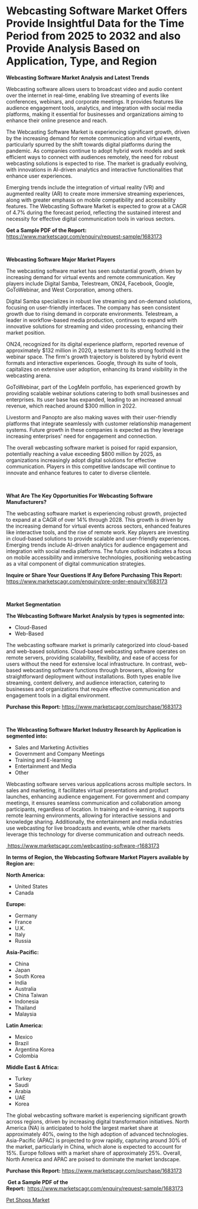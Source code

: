 <p><h1>Webcasting Software Market Offers Provide Insightful Data for the Time Period from 2025 to 2032 and also Provide Analysis Based on Application, Type, and Region</h1></p><p><strong>Webcasting Software Market Analysis and Latest Trends</strong></p>
<p><p>Webcasting software allows users to broadcast video and audio content over the internet in real-time, enabling live streaming of events like conferences, webinars, and corporate meetings. It provides features like audience engagement tools, analytics, and integration with social media platforms, making it essential for businesses and organizations aiming to enhance their online presence and reach.</p><p>The Webcasting Software Market is experiencing significant growth, driven by the increasing demand for remote communication and virtual events, particularly spurred by the shift towards digital platforms during the pandemic. As companies continue to adopt hybrid work models and seek efficient ways to connect with audiences remotely, the need for robust webcasting solutions is expected to rise. The market is gradually evolving, with innovations in AI-driven analytics and interactive functionalities that enhance user experiences.</p><p>Emerging trends include the integration of virtual reality (VR) and augmented reality (AR) to create more immersive streaming experiences, along with greater emphasis on mobile compatibility and accessibility features. The Webcasting Software Market is expected to grow at a CAGR of 4.7% during the forecast period, reflecting the sustained interest and necessity for effective digital communication tools in various sectors.</p></p>
<p><strong>Get a Sample PDF of the Report:&nbsp;</strong> <a href="https://www.marketscagr.com/enquiry/request-sample/1683173?utm_campaign=2799&utm_medium=2&utm_source=Github&utm_content=ia&utm_term=09032025&utm_id=webcasting-software">https://www.marketscagr.com/enquiry/request-sample/1683173</a></p>
<p>&nbsp;</p>
<p><strong>Webcasting Software Major Market Players</strong></p>
<p><p>The webcasting software market has seen substantial growth, driven by increasing demand for virtual events and remote communication. Key players include Digital Samba, Telestream, ON24, Facebook, Google, GoToWebinar, and West Corporation, among others.</p><p>Digital Samba specializes in robust live streaming and on-demand solutions, focusing on user-friendly interfaces. The company has seen consistent growth due to rising demand in corporate environments. Telestream, a leader in workflow-based media production, continues to expand with innovative solutions for streaming and video processing, enhancing their market position.</p><p>ON24, recognized for its digital experience platform, reported revenue of approximately $132 million in 2020, a testament to its strong foothold in the webinar space. The firm's growth trajectory is bolstered by hybrid event formats and interactive experiences. Google, through its suite of tools, capitalizes on extensive user adoption, enhancing its brand visibility in the webcasting arena.</p><p>GoToWebinar, part of the LogMeIn portfolio, has experienced growth by providing scalable webinar solutions catering to both small businesses and enterprises. Its user base has expanded, leading to an increased annual revenue, which reached around $300 million in 2022.</p><p>Livestorm and Panopto are also making waves with their user-friendly platforms that integrate seamlessly with customer relationship management systems. Future growth in these companies is expected as they leverage increasing enterprises' need for engagement and connection.</p><p>The overall webcasting software market is poised for rapid expansion, potentially reaching a value exceeding $800 million by 2025, as organizations increasingly adopt digital solutions for effective communication. Players in this competitive landscape will continue to innovate and enhance features to cater to diverse clientele.</p></p>
<p>&nbsp;</p>
<p><strong>What Are The Key Opportunities For Webcasting Software Manufacturers?</strong></p>
<p><p>The webcasting software market is experiencing robust growth, projected to expand at a CAGR of over 14% through 2028. This growth is driven by the increasing demand for virtual events across sectors, enhanced features like interactive tools, and the rise of remote work. Key players are investing in cloud-based solutions to provide scalable and user-friendly experiences. Emerging trends include AI-driven analytics for audience engagement and integration with social media platforms. The future outlook indicates a focus on mobile accessibility and immersive technologies, positioning webcasting as a vital component of digital communication strategies.</p></p>
<p><strong>Inquire or Share Your Questions If Any Before Purchasing This Report:</strong> <a href="https://www.marketscagr.com/enquiry/pre-order-enquiry/1683173?utm_campaign=2799&utm_medium=2&utm_source=Github&utm_content=ia&utm_term=09032025&utm_id=webcasting-software">https://www.marketscagr.com/enquiry/pre-order-enquiry/1683173</a></p>
<p>&nbsp;</p>
<p><strong>Market Segmentation</strong></p>
<p><strong>The Webcasting Software Market Analysis by types is segmented into:</strong></p>
<p><ul><li>Cloud-Based</li><li>Web-Based</li></ul></p>
<p><p>The webcasting software market is primarily categorized into cloud-based and web-based solutions. Cloud-based webcasting software operates on remote servers, providing scalability, flexibility, and ease of access for users without the need for extensive local infrastructure. In contrast, web-based webcasting software functions through browsers, allowing for straightforward deployment without installations. Both types enable live streaming, content delivery, and audience interaction, catering to businesses and organizations that require effective communication and engagement tools in a digital environment.</p></p>
<p><strong>Purchase this Report:&nbsp;</strong><a href="https://www.marketscagr.com/purchase/1683173?utm_campaign=2799&utm_medium=2&utm_source=Github&utm_content=ia&utm_term=09032025&utm_id=webcasting-software">https://www.marketscagr.com/purchase/1683173</a></p>
<p>&nbsp;</p>
<p><strong>The Webcasting Software Market Industry Research by Application is segmented into:</strong></p>
<p><ul><li>Sales and Marketing Activities</li><li>Government and Company Meetings</li><li>Training and E-learning</li><li>Entertainment and Media</li><li>Other</li></ul></p>
<p><p>Webcasting software serves various applications across multiple sectors. In sales and marketing, it facilitates virtual presentations and product launches, enhancing audience engagement. For government and company meetings, it ensures seamless communication and collaboration among participants, regardless of location. In training and e-learning, it supports remote learning environments, allowing for interactive sessions and knowledge sharing. Additionally, the entertainment and media industries use webcasting for live broadcasts and events, while other markets leverage this technology for diverse communication and outreach needs.</p></p>
<p><a href="https://www.marketscagr.com/webcasting-software-r1683173?utm_campaign=2799&utm_medium=2&utm_source=Github&utm_content=ia&utm_term=09032025&utm_id=webcasting-software">&nbsp;https://www.marketscagr.com/webcasting-software-r1683173</a></p>
<p><strong>In terms of Region, the Webcasting Software Market Players available by Region are:</strong></p>
<p>
    <p> <strong> North America: </strong>
        <ul>
            <li>United States</li>
            <li>Canada</li>
        </ul>
        </p> 
    <p> <strong> Europe: </strong>
        <ul>
            <li>Germany</li>
            <li>France</li>
            <li>U.K.</li>
            <li>Italy</li>
            <li>Russia</li>
        </ul>
        </p> 
    <p> <strong> Asia-Pacific: </strong>
        <ul>
            <li>China</li>
            <li>Japan</li>
            <li>South Korea</li>
            <li>India</li>
            <li>Australia</li>
            <li>China Taiwan</li>
            <li>Indonesia</li>
            <li>Thailand</li>
            <li>Malaysia</li>
        </ul>
        </p> 
    <p> <strong> Latin America: </strong>
        <ul>
            <li>Mexico</li>
            <li>Brazil</li>
            <li>Argentina Korea</li>
            <li>Colombia</li>
        </ul>
        </p> 
    <p> <strong> Middle East & Africa: </strong>
        <ul>
            <li>Turkey</li>
            <li>Saudi</li>
            <li>Arabia</li>
            <li>UAE</li>
            <li>Korea</li>
        </ul>
    </p>
    </p>
<p><p>The global webcasting software market is experiencing significant growth across regions, driven by increasing digital transformation initiatives. North America (NA) is anticipated to hold the largest market share at approximately 40%, owing to the high adoption of advanced technologies. Asia-Pacific (APAC) is projected to grow rapidly, capturing around 30% of the market, particularly in China, which alone is expected to account for 15%. Europe follows with a market share of approximately 25%. Overall, North America and APAC are poised to dominate the market landscape.</p></p>
<p><strong>Purchase this Report: </strong><a href="https://www.marketscagr.com/purchase/1683173?utm_campaign=2799&utm_medium=2&utm_source=Github&utm_content=ia&utm_term=09032025&utm_id=webcasting-software">https://www.marketscagr.com/purchase/1683173</a></p>
<p>&nbsp;<strong>Get a Sample PDF of the Report:&nbsp;&nbsp;</strong><a href="https://www.marketscagr.com/enquiry/request-sample/1683173?utm_campaign=2799&utm_medium=2&utm_source=Github&utm_content=ia&utm_term=09032025&utm_id=webcasting-software">https://www.marketscagr.com/enquiry/request-sample/1683173</a></p>
<p><strong></strong></p>
<p><p><a href="https://github.com/semiensamuel72378/Market-Research-Report-List-1/blob/main/pet-shops-market.md?utm_campaign=2799&utm_medium=2&utm_source=Github&utm_content=ia&utm_term=09032025&utm_id=webcasting-software">Pet Shops Market</a></p></p>